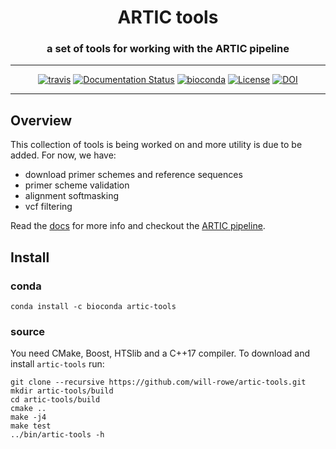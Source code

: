 <div align="center">
    <h1>ARTIC tools</h1>
    <h3>a set of tools for working with the ARTIC pipeline</h3>
    <hr>
    <a href="https://travis-ci.org/will-rowe/artic-tools"><img src="https://travis-ci.org/will-rowe/artic-tools.svg?branch=master" alt="travis"></a>
    <a href='https://artic-tools.readthedocs.io/en/latest/?badge=latest'><img src='https://readthedocs.org/projects/artic-tools/badge/?version=latest' alt='Documentation Status'/></a>
    <a href="https://bioconda.github.io/recipes/artic-tools/README.html"><img src="https://anaconda.org/bioconda/artic-tools/badges/downloads.svg" alt="bioconda"></a>
    <a href="https://github.com/will-rowe/artic-tools/blob/master/LICENSE"><img src="https://img.shields.io/badge/license-MIT-orange.svg" alt="License"></a>
    <a href="https://zenodo.org/badge/latestdoi/280260660"><img src="https://zenodo.org/badge/280260660.svg" alt="DOI"></a>
</div>

---

## Overview

This collection of tools is being worked on and more utility is due to be added. For now, we have:

- download primer schemes and reference sequences
- primer scheme validation
- alignment softmasking
- vcf filtering

Read the [docs](https://artic-tools.readthedocs.io/en/latest/) for more info and checkout the [ARTIC pipeline](https://github.com/artic-network/fieldbioinformatics).

## Install

### conda

```
conda install -c bioconda artic-tools
```

### source

You need CMake, Boost, HTSlib and a C++17 compiler. To download and install `artic-tools` run:

```
git clone --recursive https://github.com/will-rowe/artic-tools.git
mkdir artic-tools/build
cd artic-tools/build
cmake ..
make -j4
make test
../bin/artic-tools -h
```
